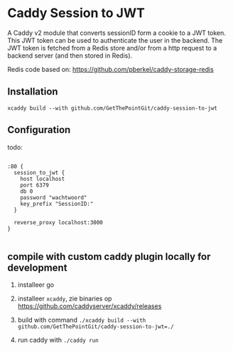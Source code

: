 # Caddy Session to JWT
A Caddy v2 module that converts sessionID form a cookie to a JWT token. This JWT token can be used to authenticate the user in the backend.
The JWT token is fetched from a Redis store and/or from a http request to a backend server (and then stored in Redis).



Redis code based on: https://github.com/pberkel/caddy-storage-redis



## Installation

`xcaddy build --with github.com/GetThePointGit/caddy-session-to-jwt`

## Configuration

todo:

```text

:80 {
  session_to_jwt {
    host localhost
    port 6379
    db 0
    password "wachtwoord"
    key_prefix "SessionID:"
  }

  reverse_proxy localhost:3000
}


```

## compile with custom caddy plugin locally for development

1. installeer go
2. installeer `xcaddy`, zie binaries op https://github.com/caddyserver/xcaddy/releases
3. build with command `./xcaddy build --with github.com/GetThePointGit/caddy-session-to-jwt=./`

4. run caddy with `./caddy run`


